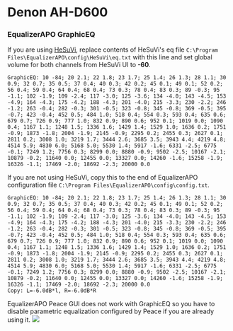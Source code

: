# Denon AH-D600
### EqualizerAPO GraphicEQ
If you are using [HeSuVi](https://sourceforge.net/projects/hesuvi/), replace contents of HeSuVi's eq file `C:\Program Files\EqualizerAPO\config\HeSuVi\eq.txt` with this line and set global volume for both channels from HeSuVi UI to **-60**.
```
GraphicEQ: 10 -84; 20 2.1; 22 1.8; 23 1.7; 25 1.4; 26 1.3; 28 1.1; 30 0.9; 32 0.7; 35 0.5; 37 0.4; 40 0.3; 42 0.2; 45 0.1; 49 0.1; 52 0.2; 56 0.4; 59 0.4; 64 0.4; 68 0.4; 73 0.3; 78 0.4; 83 0.3; 89 -0.3; 95 -1.1; 102 -1.9; 109 -2.4; 117 -3.0; 125 -3.6; 134 -4.0; 143 -4.5; 153 -4.9; 164 -4.3; 175 -4.2; 188 -4.3; 201 -4.0; 215 -3.3; 230 -2.2; 246 -1.2; 263 -0.4; 282 -0.3; 301 -0.5; 323 -0.8; 345 -0.8; 369 -0.5; 395 -0.7; 423 -0.4; 452 0.5; 484 1.0; 518 0.4; 554 0.3; 593 0.4; 635 0.6; 679 0.7; 726 0.9; 777 1.0; 832 0.9; 890 0.6; 952 0.1; 1019 0.0; 1090 0.4; 1167 1.1; 1248 1.5; 1336 1.6; 1429 1.4; 1529 1.0; 1636 0.2; 1751 -0.9; 1873 -1.8; 2004 -1.9; 2145 -0.9; 2295 0.2; 2455 0.3; 2627 0.1; 2811 0.2; 3008 1.0; 3219 1.7; 3444 2.6; 3685 3.5; 3943 4.4; 4219 4.8; 4514 5.9; 4830 6.0; 5168 5.0; 5530 1.4; 5917 -1.6; 6331 -2.5; 6775 -0.1; 7249 1.2; 7756 0.3; 8299 0.0; 8880 -0.9; 9502 -2.5; 10167 -2.1; 10879 -0.2; 11640 0.0; 12455 0.0; 13327 0.0; 14260 -1.6; 15258 -1.9; 16326 -1.1; 17469 -2.0; 18692 -2.3; 20000 0.0
```
If you are not using HeSuVi, copy this to the end of EqualizerAPO configuration file `C:\Program Files\EqualizerAPO\config\config.txt`.
```
GraphicEQ: 10 -84; 20 2.1; 22 1.8; 23 1.7; 25 1.4; 26 1.3; 28 1.1; 30 0.9; 32 0.7; 35 0.5; 37 0.4; 40 0.3; 42 0.2; 45 0.1; 49 0.1; 52 0.2; 56 0.4; 59 0.4; 64 0.4; 68 0.4; 73 0.3; 78 0.4; 83 0.3; 89 -0.3; 95 -1.1; 102 -1.9; 109 -2.4; 117 -3.0; 125 -3.6; 134 -4.0; 143 -4.5; 153 -4.9; 164 -4.3; 175 -4.2; 188 -4.3; 201 -4.0; 215 -3.3; 230 -2.2; 246 -1.2; 263 -0.4; 282 -0.3; 301 -0.5; 323 -0.8; 345 -0.8; 369 -0.5; 395 -0.7; 423 -0.4; 452 0.5; 484 1.0; 518 0.4; 554 0.3; 593 0.4; 635 0.6; 679 0.7; 726 0.9; 777 1.0; 832 0.9; 890 0.6; 952 0.1; 1019 0.0; 1090 0.4; 1167 1.1; 1248 1.5; 1336 1.6; 1429 1.4; 1529 1.0; 1636 0.2; 1751 -0.9; 1873 -1.8; 2004 -1.9; 2145 -0.9; 2295 0.2; 2455 0.3; 2627 0.1; 2811 0.2; 3008 1.0; 3219 1.7; 3444 2.6; 3685 3.5; 3943 4.4; 4219 4.8; 4514 5.9; 4830 6.0; 5168 5.0; 5530 1.4; 5917 -1.6; 6331 -2.5; 6775 -0.1; 7249 1.2; 7756 0.3; 8299 0.0; 8880 -0.9; 9502 -2.5; 10167 -2.1; 10879 -0.2; 11640 0.0; 12455 0.0; 13327 0.0; 14260 -1.6; 15258 -1.9; 16326 -1.1; 17469 -2.0; 18692 -2.3; 20000 0.0
Copy: L=-6.0dB*l, R=-6.0dB*R
```
EqualizerAPO Peace GUI does not work with GraphicEQ so you have to disable parametric equalization configured by Peace if you are already using it.
![](https://raw.githubusercontent.com/jaakkopasanen/AutoEq/master/results/Sonoma%20Model%20One/headphoncecom/onear/Denon%20AH-D600/Denon%20AH-D600.png)
